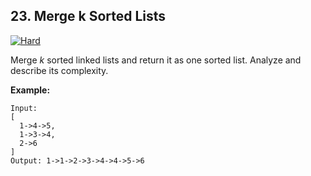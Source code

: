 ## 23. Merge k Sorted Lists
[![Hard](https://img.shields.io/badge/-Hard-red.svg)](https://github.com/Anaxilaus/LeetCode/tree/master/Problem23)

Merge *k* sorted linked lists and return it as one sorted list. Analyze and describe its complexity.

**Example:**
```
Input:
[
  1->4->5,
  1->3->4,
  2->6
]
Output: 1->1->2->3->4->4->5->6
```